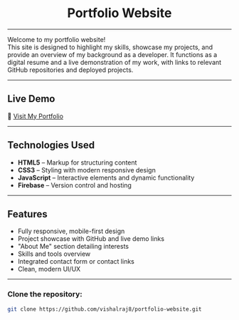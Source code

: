 <h1 align="center"> Portfolio Website</h1>

---
Welcome to my portfolio website! <br>
This site is designed to highlight my skills, showcase my projects, and provide an overview of my background as a developer. It functions as a digital resume and a live demonstration of my work, with links to relevant GitHub repositories and deployed projects.

---
## Live Demo

🔗 [Visit My Portfolio](https://vishal--rajbhar.web.app)

---
##  Technologies Used

- **HTML5** – Markup for structuring content  
- **CSS3** – Styling with modern responsive design  
- **JavaScript** – Interactive elements and dynamic functionality  
- **Firebase** – Version control and hosting

---
##  Features

- Fully responsive, mobile-first design  
- Project showcase with GitHub and live demo links  
- "About Me" section detailing interests  
- Skills and tools overview  
- Integrated contact form or contact links  
- Clean, modern UI/UX
---
### Clone the repository:
```bash
git clone https://github.com/vishalraj8/portfolio-website.git
